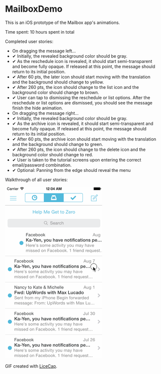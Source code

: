 MailboxDemo
===========

This is an iOS prototype of the Mailbox app's animations.

Time spent: 10 hours spent in total

Completed user stories:

* On dragging the message left...
 * &#10004; Initially, the revealed background color should be gray.
 * &#10004; As the reschedule icon is revealed, it should start semi-transparent and become fully opaque. If released at this point, the message should return to its initial position.
 * &#10004; After 60 pts, the later icon should start moving with the translation and the background should change to yellow.
 * &#10004; After 260 pts, the icon should change to the list icon and the background color should change to brown.
* &#10004; User can tap to dismissing the reschedule or list options. After the reschedule or list options are dismissed, you should see the message finish the hide animation.
* On dragging the message right...
 * &#10004; Initially, the revealed background color should be gray.
 * &#10004; As the archive icon is revealed, it should start semi-transparent and become fully opaque. If released at this point, the message should return to its initial position.
 * &#10004; After 60 pts, the archive icon should start moving with the translation and the background should change to green.
 * &#10004; After 260 pts, the icon should change to the delete icon and the background color should change to red.
 * &#10004; User is taken to the tutorial screens upon entering the correct email/password combination.
* &#10004; Optional: Panning from the edge should reveal the menu



Walkthrough of all user stories:

![Video Walkthrough](MailboxDemo.gif)

GIF created with [LiceCap](http://www.cockos.com/licecap/).
